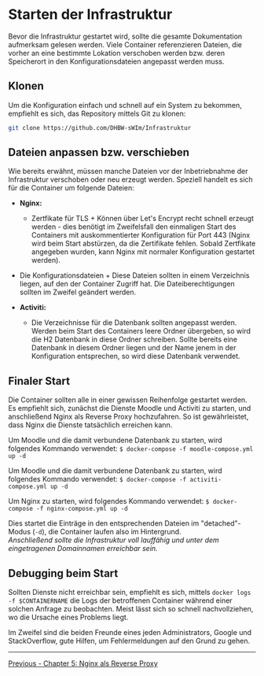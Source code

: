 # Starten der Infrastruktur

Bevor die Infrastruktur gestartet wird, sollte die gesamte Dokumentation aufmerksam gelesen werden. Viele Container referenzieren Dateien, die vorher an eine bestimmte Lokation verschoben werden bzw. deren Speicherort in den Konfigurationsdateien angepasst werden muss.

## Klonen

Um die Konfiguration einfach und schnell auf ein System zu bekommen, empfiehlt es sich, das Repository mittels Git zu klonen:

```bash
git clone https://github.com/DHBW-sWIm/Infrastruktur
```

## Dateien anpassen bzw. verschieben

Wie bereits erwähnt, müssen manche Dateien vor der Inbetriebnahme der Infrastruktur verschoben oder neu erzeugt werden. Speziell handelt es sich für die Container um folgende Dateien:

+ **Nginx:**
  + Zertfikate für TLS
        + Können über Let's Encrypt recht schnell erzeugt werden - dies benötigt im Zweifelsfall den einmaligen Start des Containers mit auskommentierter Konfiguration für Port 443 (Nginx wird beim Start abstürzen, da die Zertifikate fehlen. Sobald Zertfikate angegeben wurden, kann Nginx mit normaler Konfiguration gestartet werden).
 + Die Konfigurationsdateien
       + Diese Dateien sollten in einem Verzeichnis liegen, auf den der Container Zugriff hat. Die Dateiberechtigungen sollten im Zweifel geändert werden.

+ **Activiti:**
  + Die Verzeichnisse für die Datenbank sollten angepasst werden. Werden beim Start des Containers leere Ordner übergeben, so wird die H2 Datenbank in diese Ordner schreiben. Sollte bereits eine Datenbank in diesem Ordner liegen und der Name jenem in der Konfiguration entsprechen, so wird diese Datenbank verwendet.
  
## Finaler Start

Die Container sollten alle in einer gewissen Reihenfolge gestartet werden. Es empfiehlt sich, zunächst die Dienste Moodle und Activiti zu starten, und anschließend Nginx als Reverse Proxy hochzufahren. So ist gewährleistet, dass Nginx die Dienste tatsächlich erreichen kann.

Um Moodle und die damit verbundene Datenbank zu starten, wird folgendes Kommando verwendet:
`$ docker-compose -f moodle-compose.yml up -d`

Um Moodle und die damit verbundene Datenbank zu starten, wird folgendes Kommando verwendet:
`$ docker-compose -f activiti-compose.yml up -d`  

Um Nginx zu starten, wird folgendes Kommando verwendet:
`$ docker-compose -f nginx-compose.yml up -d`

Dies startet die Einträge in den entsprechenden Dateien im "detached"-Modus (`-d`), die Container laufen also im Hintergrund.
<br>
*Anschließend sollte die Infrastruktur voll lauffähig und unter dem eingetragenen Domainnamen erreichbar sein.*
<br>

## Debugging beim Start

Sollten Dienste nicht erreichbar sein, empfiehlt es sich, mittels `docker logs -f $CONTAINERNAME` die Logs der betroffenen Container während einer solchen Anfrage zu beobachten. Meist lässt sich so schnell nachvollziehen, wo die Ursache eines Problems liegt.

 Im Zweifel sind die beiden Freunde eines jeden Administrators, Google und StackOverflow, gute Hilfen, um Fehlermeldungen auf den Grund zu gehen.  




*****************

[Previous - Chapter 5: Nginx als Reverse Proxy](nginx-als-reverse-proxy.md)